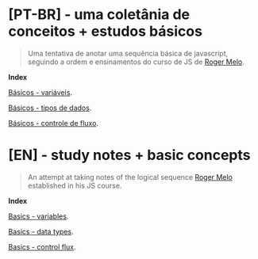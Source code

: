 


# [PT-BR] - uma coletânia de conceitos + estudos básicos
> Uma tentativa de anotar uma sequência básica de javascript, seguindo a ordem e ensinamentos do curso de JS de [Roger Melo](https://www.twitter.com/rogermelo). 

**Index**

[Básicos - variáveis](/back-to-basics/01-pt.md).

[Básicos - tipos de dados](/back-to-basics/02-pt.md).

[Básicos - controle de fluxo](/back-to-basics/03-pt.md).


# [EN] - study notes + basic concepts
> An attempt at taking notes of the logical sequence [Roger Melo](https://www.twitter.com/rogermelo) established in his JS course.

**Index**

[Basics - variables](/back-to-basics/01-eng.md).

[Basics - data types](/back-to-basics/02-eng.md).

[Basics - control flux](/back-to-basics/03-eng.md).


